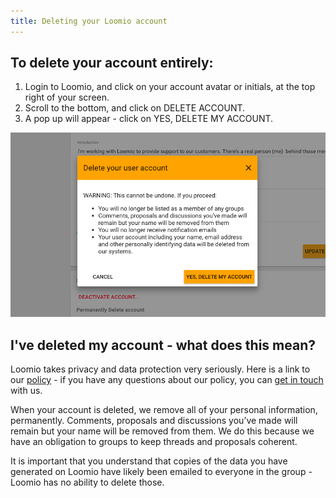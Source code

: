 ```yaml
---
title: Deleting your Loomio account
---
```

## To delete your account entirely:

 1. Login to Loomio, and click on your account avatar or initials, at the top right of your screen.
 2. Scroll to the bottom, and click on DELETE ACCOUNT.
 3. A pop up will appear - click on YES, DELETE MY ACCOUNT.

![](delete_your_account.png)

## I've deleted my account - what does this mean?

Loomio takes privacy and data protection very seriously. Here is a link to our [policy](https://www.loomio.org/privacy) - if you have any questions about our policy, you can [get in touch](https://www.loomio.org/contact) with us.

When your account is deleted, we remove all of your personal information, permanently. Comments, proposals and discussions you’ve made will remain but your name will be removed from them. We do this because we have an obligation to groups to keep threads and proposals coherent.

It is important that you understand that copies of the data you have generated on Loomio have likely been emailed to everyone in the group - Loomio has no ability to delete those.
